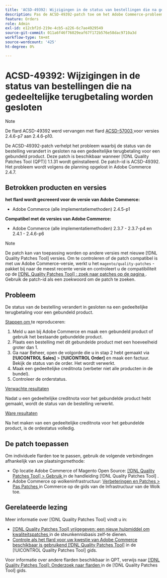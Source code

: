 ```yaml
---
title: 'ACSD-49392: Wijzigingen in de status van bestellingen die na gedeeltelijke terugbetaling worden gesloten'
description: Pas de ACSD-49392-patch toe om het Adobe Commerce-probleem op te lossen waarbij de status van de order verandert in gesloten na een gedeeltelijke terugbetaling voor een gebundeld product.
feature: Orders
role: Admin
exl-id: e12cbf2d-219e-4cb5-a226-6c7ae4929549
source-git-commit: 011a6f46f76029eaf67f172b576e58dac9710a3d
workflow-type: tm+mt
source-wordcount: '425'
ht-degree: 0%

---
```


# ACSD-49392: Wijzigingen in de status van bestellingen die na gedeeltelijke terugbetaling worden gesloten

>[!NOTE]
>
>De flard ACSD-49392 werd vervangen met flard [ ACSD-57003 ](https://experienceleague.adobe.com/nl/docs/commerce-operations/tools/quality-patches-tool/patches-available-in-qpt/v1-1-46/acsd-57003-order-status-changed-to-complete-instead-of-processing) voor versies 2.4.6-p7 aan 2.4.6-p10.

De ACSD-49392-patch verhelpt het probleem waarbij de status van de bestelling verandert in gesloten na een gedeeltelijke terugbetaling voor een gebundeld product. Deze patch is beschikbaar wanneer [!DNL Quality Patches Tool (QPT)] 1.1.31 wordt geïnstalleerd. De patch-id is ACSD-49392. Het probleem wordt volgens de planning opgelost in Adobe Commerce 2.4.7.

## Betrokken producten en versies

**het flard wordt gecreeerd voor de versie van Adobe Commerce:**

* Adobe Commerce (alle implementatiemethoden) 2.4.5-p1

**Compatibel met de versies van Adobe Commerce:**

* Adobe Commerce (alle implementatiemethoden) 2.3.7 - 2.3.7-p4 en 2.4.1 - 2.4.6-p6

>[!NOTE]
>
>De patch kan van toepassing worden op andere versies met nieuwe [!DNL Quality Patches Tool] versies. Om te controleren of de patch compatibel is met uw Adobe Commerce-versie, werkt u het `magento/quality-patches` -pakket bij naar de meest recente versie en controleert u de compatibiliteit op de [[!DNL Quality Patches Tool] : zoek naar patches op de pagina ](https://experienceleague.adobe.com/tools/commerce-quality-patches/index.html?lang=nl-NL) . Gebruik de patch-id als een zoekwoord om de patch te zoeken.

## Probleem

De status van de bestelling verandert in gesloten na een gedeeltelijke terugbetaling voor een gebundeld product.

<u> Stappen om </u> te reproduceren:

1. Meld u aan bij Adobe Commerce en maak een gebundeld product of gebruik het bestaande gebundelde product.
1. Plaats een bestelling met dit gebundelde product met een hoeveelheid groter dan 1.
1. Ga naar Beheer, open de volgorde die u in stap 2 hebt gemaakt via **[!UICONTROL Sales]** > **[!UICONTROL Order]** en maak een factuur. Bekijk de status van de order. Het wordt verwerkt.
1. Maak een gedeeltelijke creditnota (verbeter niet alle producten in de bundel).
1. Controleer de orderstatus.

<u> Verwachte resultaten </u>

Nadat u een gedeeltelijke creditnota voor het gebundelde product hebt gemaakt, wordt de status van de bestelling verwerkt.

<u> Ware resultaten </u>

Na het maken van een gedeeltelijke creditnota voor het gebundelde product, is de ordestatus volledig.

## De patch toepassen

Om individuele flarden toe te passen, gebruik de volgende verbindingen afhankelijk van uw plaatsingsmethode:

* Op locatie Adobe Commerce of Magento Open Source: [[!DNL Quality Patches Tool] > Gebruik ](/help/tools/quality-patches-tool/usage.md) in de handleiding [!DNL Quality Patches Tool] .
* Adobe Commerce op wolkeninfrastructuur: [ Verbeteringen en Patches > Pas Patches ](https://experienceleague.adobe.com/docs/commerce-cloud-service/user-guide/develop/upgrade/apply-patches.html?lang=nl-NL) in Commerce op de gids van de Infrastructuur van de Wolk toe.

## Gerelateerde lezing

Meer informatie over [!DNL Quality Patches Tool] vindt u in:

* [[!DNL Quality Patches Tool]  vrijgegeven: een nieuw hulpmiddel om kwaliteitspatches ](https://experienceleague.adobe.com/nl/docs/commerce-operations/tools/quality-patches-tool/quality-patches-tool-to-self-serve-quality-patches) in de steunkennisbasis zelf-te dienen.
* [ Controle als het flard voor uw kwestie van Adobe Commerce beschikbaar is gebruikend  [!DNL Quality Patches Tool]](/help/tools/quality-patches-tool/patches-available-in-qpt/check-patch-for-magento-issue-with-magento-quality-patches.md) in de [!UICONTROL Quality Patches Tool] gids.


Voor informatie over andere flarden beschikbaar in QPT, verwijs naar [[!DNL Quality Patches Tool]: Onderzoek naar flarden ](https://experienceleague.adobe.com/tools/commerce-quality-patches/index.html?lang=nl-NL) in de [!DNL Quality Patches Tool] gids.
